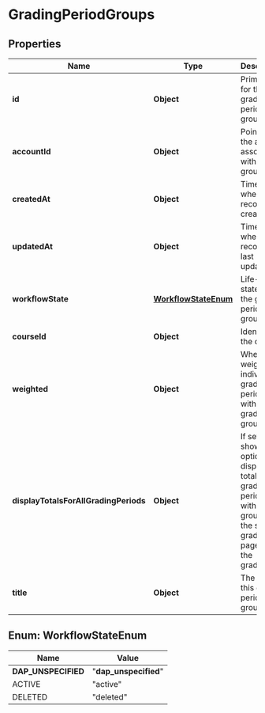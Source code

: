 

# GradingPeriodGroups


## Properties

| Name | Type | Description | Notes |
|------------ | ------------- | ------------- | -------------|
|**id** | **Object** | Primary key for the grading period groups. |  |
|**accountId** | **Object** | Points to the account associated with the group. |  [optional] |
|**createdAt** | **Object** | Timestamp when record was created. |  |
|**updatedAt** | **Object** | Timestamp when record was last updated. |  |
|**workflowState** | [**WorkflowStateEnum**](#WorkflowStateEnum) | Life-cycle state for the grading period group. |  |
|**courseId** | **Object** | Identifies the course. |  [optional] |
|**weighted** | **Object** | Whether to weight individual grading periods within this grading group. |  [optional] |
|**displayTotalsForAllGradingPeriods** | **Object** | If set, shows the option to display the totals for all grading periods within this group on the student grades page and the gradebook. |  |
|**title** | **Object** | The title for this grading period group. |  [optional] |



## Enum: WorkflowStateEnum

| Name | Value |
|---- | -----|
| __DAP_UNSPECIFIED__ | &quot;__dap_unspecified__&quot; |
| ACTIVE | &quot;active&quot; |
| DELETED | &quot;deleted&quot; |



